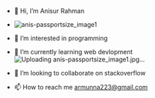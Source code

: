 - 👋 Hi, I’m Anisur Rahman 
- ![anis-passportsize_image1](https://user-images.githubusercontent.com/68163998/147823646-4d33d298-20fc-4bf6-b471-0545001cceee.jpg)
- 👀 I’m interested in programming
- 🌱 I’m currently learning web devlopment ![Uploading anis-passportsize_image1.jpg…]()

- 💞️ I’m looking to collaborate on stackoverflow
- 📫 How to reach me armunna223@gmail.com

<!---
anisur6/anisur6 is a ✨ special ✨ repository because its `README.md` (this file) appears on your GitHub profile.
You can click the Preview link to take a look at your changes.
--->
